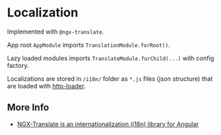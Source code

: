 # Localization

Implemented with `@ngx-translate`.

App root `AppModule` imports `TranslationModule.forRoot()`.

Lazy loaded modules imports `TranslateModule.forChild(...)` with config factory.

Localizations are stored in `/i18n/` folder as `*.js` files (json structure) that are loaded with [http-loader](https://github.com/ngx-translate/http-loader).

## More Info

- [NGX-Translate is an internationalization (i18n) library for Angular](http://www.ngx-translate.com/)
